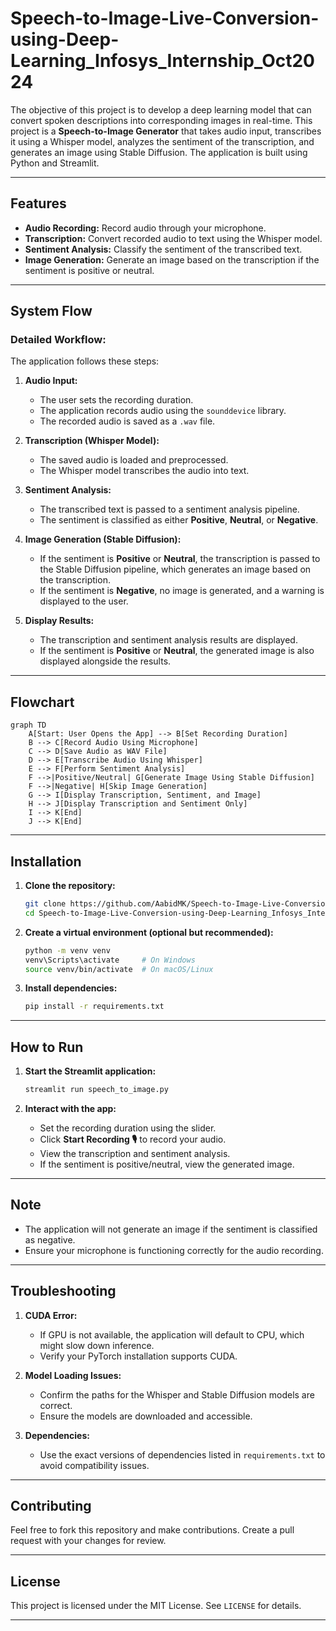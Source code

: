 # Speech-to-Image-Live-Conversion-using-Deep-Learning_Infosys_Internship_Oct2024

The objective of this project is to develop a deep learning model that can convert spoken descriptions into corresponding images in real-time.
This project is a **Speech-to-Image Generator** that takes audio input, transcribes it using a Whisper model, analyzes the sentiment of the transcription, and generates an image using Stable Diffusion. The application is built using Python and Streamlit.

---

## Features
- **Audio Recording:** Record audio through your microphone.
- **Transcription:** Convert recorded audio to text using the Whisper model.
- **Sentiment Analysis:** Classify the sentiment of the transcribed text.
- **Image Generation:** Generate an image based on the transcription if the sentiment is positive or neutral.

---

## System Flow

### Detailed Workflow:
The application follows these steps:

1. **Audio Input:**
   - The user sets the recording duration.
   - The application records audio using the `sounddevice` library.
   - The recorded audio is saved as a `.wav` file.

2. **Transcription (Whisper Model):**
   - The saved audio is loaded and preprocessed.
   - The Whisper model transcribes the audio into text.

3. **Sentiment Analysis:**
   - The transcribed text is passed to a sentiment analysis pipeline.
   - The sentiment is classified as either **Positive**, **Neutral**, or **Negative**.

4. **Image Generation (Stable Diffusion):**
   - If the sentiment is **Positive** or **Neutral**, the transcription is passed to the Stable Diffusion pipeline, which generates an image based on the transcription.
   - If the sentiment is **Negative**, no image is generated, and a warning is displayed to the user.

5. **Display Results:**
   - The transcription and sentiment analysis results are displayed.
   - If the sentiment is **Positive** or **Neutral**, the generated image is also displayed alongside the results.

---

## Flowchart


```mermaid
graph TD
    A[Start: User Opens the App] --> B[Set Recording Duration]
    B --> C[Record Audio Using Microphone]
    C --> D[Save Audio as WAV File]
    D --> E[Transcribe Audio Using Whisper]
    E --> F[Perform Sentiment Analysis]
    F -->|Positive/Neutral| G[Generate Image Using Stable Diffusion]
    F -->|Negative| H[Skip Image Generation]
    G --> I[Display Transcription, Sentiment, and Image]
    H --> J[Display Transcription and Sentiment Only]
    I --> K[End]
    J --> K[End]
```

---

## Installation

1. **Clone the repository:**
   ```bash
   git clone https://github.com/AabidMK/Speech-to-Image-Live-Conversion-using-Deep-Learning_Infosys_Internship_Oct2024.git
   cd Speech-to-Image-Live-Conversion-using-Deep-Learning_Infosys_Internship_Oct2024


2. **Create a virtual environment (optional but recommended):**
   ```bash
   python -m venv venv
   venv\Scripts\activate     # On Windows
   source venv/bin/activate  # On macOS/Linux

3. **Install dependencies:**
   ```bash
   pip install -r requirements.txt
   ```

---

## How to Run

1. **Start the Streamlit application:**
   ```bash
   streamlit run speech_to_image.py
   ```

2. **Interact with the app:**
   - Set the recording duration using the slider.
   - Click **Start Recording 🎙️** to record your audio.
   - View the transcription and sentiment analysis.
   - If the sentiment is positive/neutral, view the generated image.

---

## Note
- The application will not generate an image if the sentiment is classified as negative.
- Ensure your microphone is functioning correctly for the audio recording.

---

## Troubleshooting
1. **CUDA Error:** 
   - If GPU is not available, the application will default to CPU, which might slow down inference. 
   - Verify your PyTorch installation supports CUDA.

2. **Model Loading Issues:** 
   - Confirm the paths for the Whisper and Stable Diffusion models are correct.
   - Ensure the models are downloaded and accessible.

3. **Dependencies:** 
   - Use the exact versions of dependencies listed in `requirements.txt` to avoid compatibility issues.

---

## Contributing
Feel free to fork this repository and make contributions. Create a pull request with your changes for review.

---

## License
This project is licensed under the MIT License. See `LICENSE` for details.

---



